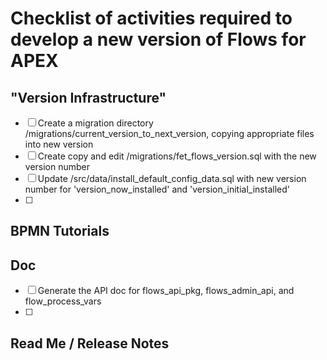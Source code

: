 # Checklist of activities required to develop a new version of Flows for APEX

## "Version Infrastructure"

- [ ] Create a migration directory /migrations/current_version_to_next_version, copying appropriate files into new version
- [ ] Create copy and edit /migrations/fet_flows_version.sql with the new version number
- [ ] Update /src/data/install_default_config_data.sql with new version number for 'version_now_installed' and 'version_initial_installed'
- [ ] 

## BPMN Tutorials

## Doc

- [ ] Generate the API doc for flows_api_pkg, flows_admin_api, and flow_process_vars
- [ ] 

## Read Me / Release Notes